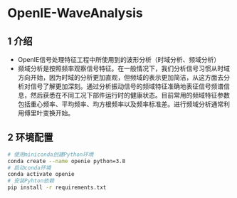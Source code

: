 # OpenIE-WaveAnalysis
## 1 介绍
* OpenIE信号处理特征工程中所使用到的波形分析（时域分析、频域分析）
* 频域分析是按照频率观察信号特征。在一般情况下，我们分析信号习惯从时域方向开始，因为时域的分析更加直观，但频域的表示更加简洁，从这方面去分析对信号了解更加深刻。通过分析振动信号的频域特征准确地表征信号频谱信息，然后获悉在不同工况下部件运行时的健康状态。目前常用的频域特征参数包括重心频率、平均频率、均方根频率以及频率标准差。进行频域分析通常利用傅里叶变换开始。

## 2 环境配置
```bash
# 使用miniconda创建Python环境
conda create --name openie python=3.8
# 启动conda环境
conda activate openie
# 安装Pyhton依赖
pip install -r requirements.txt
```
